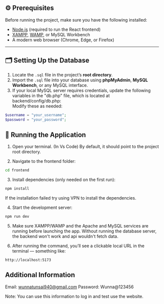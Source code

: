 ## ⚙️ Prerequisites

Before running the project, make sure you have the following installed:

- [Node.js](https://nodejs.org/) (required to run the React frontend)
- [XAMPP](https://www.apachefriends.org/), [WAMP](https://www.wampserver.com/), or MySQL Workbench
- A modern web browser (Chrome, Edge, or Firefox)

---

## 🗂️ Setting Up the Database

1. Locate the `.sql` file in the project’s **root directory**.
2. Import the `.sql` file into your database using **phpMyAdmin**, **MySQL Workbench**, or any MySQL interface.
3. If your local MySQL server requires credentials, update the following variables in the "db.php" file, which is located at backend/config/db.php:  
   Modify these as needed:

```php
$username = "your_username";
$password = "your_password";
```

## 🧩 Running the Application

1. Open your terminal. (In Vs Code)
   By default, it should point to the project root directory.

2. Navigate to the frontend folder:

```bash
cd frontend
```

3. Install dependencies (only needed on the first run):

```bash
npm install
```

If the installation failed try using VPN to install the dependencies.

4. Start the development server:

```bash
npm run dev
```

5. Make sure XAMPP/WAMP and the Apache and MySQL services are running before launching the app. Without running the database server, the backend won't work and api wouldn't fetch data.

6. After running the command, you’ll see a clickable local URL in the terminal — something like:

```arduino
http://localhost:5173
```

## Additional Information

Email: wunnatunsai940@gmail.com 
Password: Wunna@123456

Note: You can use this information to log in and test use the website. 
